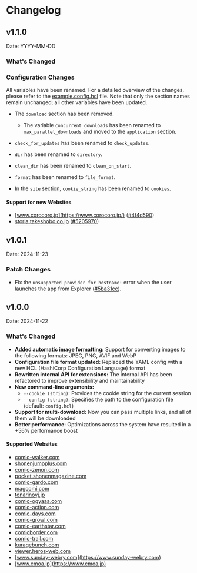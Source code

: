 # Changelog

<!--
To add a new release, copy from this template:

## v1.X.Y

Date: YYYY-MM-DD

### What's Changed

#### Big New Feature 1

#### Big New Feature 2

### Minor Changes

### Patch Changes

-->

## v1.1.0

Date: YYYY-MM-DD

### What's Changed

### Configuration Changes

All variables have been renamed. For a detailed overview of the changes, please refer to the [example.config.hcl](https://github.com/sekiju/mdl/blob/c6bcfaf5ce28b6b73abebb6a6db97e25803f9f1e/example.config.hcl) file. Note that only the section names remain unchanged; all other variables have been updated.

- The `download` section has been removed.
  - The variable `concurrent_downloads` has been renamed to `max_parallel_downloads` and moved to the `application` section.

- `check_for_updates` has been renamed to `check_updates`.
- `dir` has been renamed to `directory`.
- `clean_dir` has been renamed to `clean_on_start`.
- `format` has been renamed to `file_format`.
- In the `site` section, `cookie_string` has been renamed to `cookies`.

#### Support for new Websites

- [www.corocoro.jp](https://www.corocoro.jp/) ([#4f4d590](https://github.com/sekiju/mdl/commit/4f4d590d606371455b803af38007edbeec047fad))
- [storia.takeshobo.co.jp](https://storia.takeshobo.co.jp/) ([#5205970](https://github.com/sekiju/mdl/commit/520597093fb45e00602c78c78e34829df4d43284))

## v1.0.1

Date: 2024-11-23

### Patch Changes

- Fix the `unsupported provider for hostname:` error when the user launches the app from
  Explorer ([#5ba31cc](https://github.com/sekiju/mdl/commit/5ba31cc023d1abb9f92adfacb8319d2310ae2760)).

## v1.0.0

Date: 2024-11-22

### What's Changed

- **Added automatic image formatting:** Support for converting images to the following formats: JPEG, PNG, AVIF and WebP
- **Configuration file format updated:** Replaced the YAML config with a new HCL (HashiCorp Configuration Language) format
- **Rewritten internal API for extensions:** The internal API has been refactored to improve extensibility and maintainability
- **New command-line arguments:**
    - `--cookie (string)`: Provides the cookie string for the current session
    - `--config (string)`: Specifies the path to the configuration file (default: `config.hcl`)
- **Support for multi-download:** Now you can pass multiple links, and all of them will be downloaded
- **Better performance:** Optimizations across the system have resulted in a +56% performance boost

#### Supported Websites

- [comic-walker.com](https://comic-walker.com)
- [shonenjumpplus.com](https://shonenjumpplus.com)
- [comic-zenon.com](https://comic-zenon.com)
- [pocket.shonenmagazine.com](https://pocket.shonenmagazine.com)
- [comic-gardo.com](https://comic-gardo.com)
- [magcomi.com](https://magcomi.com)
- [tonarinoyj.jp](https://tonarinoyj.jp)
- [comic-ogyaaa.com](https://comic-ogyaaa.com)
- [comic-action.com](https://comic-action.com)
- [comic-days.com](https://comic-days.com)
- [comic-growl.com](https://comic-growl.com)
- [comic-earthstar.com](https://comic-earthstar.com)
- [comicborder.com](https://comicborder.com)
- [comic-trail.com](https://comic-trail.com)
- [kuragebunch.com](https://kuragebunch.com)
- [viewer.heros-web.com](https://viewer.heros-web.com)
- [www.sunday-webry.com](https://www.sunday-webry.com)
- [www.cmoa.jp](https://www.cmoa.jp)
